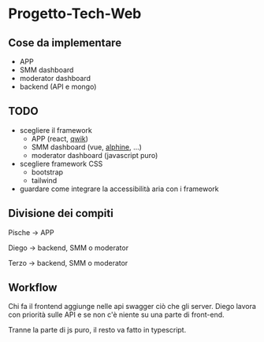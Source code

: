 # Progetto-Tech-Web

## Cose da implementare

- APP
- SMM dashboard
- moderator dashboard
- backend (API e mongo)

## TODO

- scegliere il framework
  - APP (react, [qwik](https://qwik.builder.io/))
  - SMM dashboard (vue, [alphine](https://alpinejs.dev/), ...)
  - moderator dashboard (javascript puro)
- scegliere framework CSS
  - bootstrap
  - tailwind
- guardare come integrare la accessibilità aria con i framework



## Divisione dei compiti

Pische -> APP

Diego -> backend, SMM o moderator

Terzo -> backend, SMM o moderator

## Workflow

Chi fa il frontend aggiunge nelle api swagger ciò che gli server. Diego lavora con priorità sulle API e se non c'è niente su una parte di front-end.

Tranne la parte di js puro, il resto va fatto in typescript.